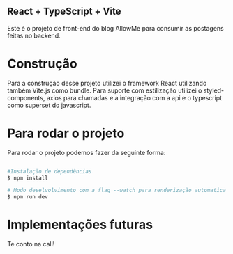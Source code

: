 ## React + TypeScript + Vite

Este é o projeto de front-end do blog AllowMe para consumir as postagens feitas no backend.

# Construção

Para a construção desse projeto utilizei o framework React utilizando também Vite.js como bundle. Para suporte com estilização utilizei o styled-components, axios para chamadas e a integração com a api e o typescript como superset do javascript.

# Para rodar o projeto

Para rodar o projeto podemos fazer da seguinte forma:

```bash

#Instalação de dependências
$ npm install

# Modo deselvolvimento com a flag --watch para renderização automatica
$ npm run dev

```

# Implementações futuras

Te conto na call!